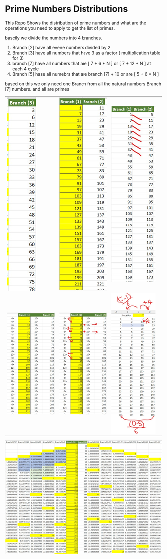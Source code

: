 # Prime Numbers Distributions

This Repo Shows the distribution of prime numbers and what are the operations you need to apply to get the list of primes.

bascily we divide the numbers into 4 branches. 

1) Branch [2] have all evene numbers divided by 2 
2) Branch [3] have all numbers that have 3 as a factor ( multiplication table for 3) 
3) branch [7] have all numbers that are [ 7 + 6 * N ] or [ 7 + 12 * N ] at each 4 cycle
4) Branch [5] hase all numebrs that  are branch [7] + 10  or are [ 5 + 6 * N ]

based on this we only need one Branch from all the natural numbers Branch [7] numbers. and all are primes 
<table><tr>
  <td><img src="ScreenShots/branch3.jpg" /></td>
  <td><img src="ScreenShots/branch12_filtered_5.jpg" /> </td>
  <td><img src="ScreenShots/branch12_filtered_10.jpg" /></td>
  <td></td></tr>
<tr>
  <td><img src="ScreenShots/branch12_filtered_6_12.jpg" /></td>
  <td><img src="ScreenShots/branch12_filtered_6_12_a.jpg" /> </td>
  <td><img src="ScreenShots/branch7_Dist.jpg" /></td>
  <td></td></tr>
</table>
<img src="ScreenShots/branch1_Main_Prime.jpg" />
